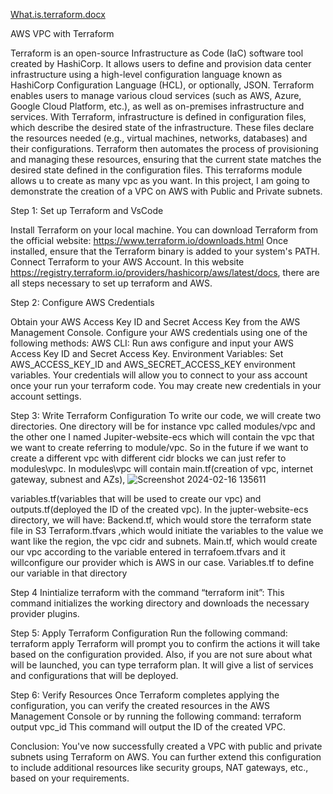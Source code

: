 [What.is.terraform.docx](https://github.com/ChannickE/AWS_Projects/files/14315456/What.is.terraform.docx)

AWS VPC with Terraform

Terraform is an open-source Infrastructure as Code (IaC) software tool created by HashiCorp. It allows users to define and provision data center infrastructure using a high-level configuration language known as HashiCorp Configuration Language (HCL), or optionally, JSON. Terraform enables users to manage various cloud services (such as AWS, Azure, Google Cloud Platform, etc.), as well as on-premises infrastructure and services.
With Terraform, infrastructure is defined in configuration files, which describe the desired state of the infrastructure. These files declare the resources needed (e.g., virtual machines, networks, databases) and their configurations. Terraform then automates the process of provisioning and managing these resources, ensuring that the current state matches the desired state defined in the configuration files. This terraforms module allows u to create as many vpc as you want. In this project, I am going to demonstrate the creation of a VPC on AWS with Public and Private subnets.



Step 1: Set up Terraform and VsCode

Install Terraform on your local machine. You can download Terraform from the official website: https://www.terraform.io/downloads.html
Once installed, ensure that the Terraform binary is added to your system's PATH.
Connect Terraform to your AWS Account. In this website https://registry.terraform.io/providers/hashicorp/aws/latest/docs, there are all steps necessary to set up terraform and AWS.

Step 2: Configure AWS Credentials

Obtain your AWS Access Key ID and Secret Access Key from the AWS Management Console.
Configure your AWS credentials using one of the following methods:
AWS CLI: Run aws configure and input your AWS Access Key ID and Secret Access Key.
Environment Variables: Set AWS_ACCESS_KEY_ID and AWS_SECRET_ACCESS_KEY environment variables.
Your credentials will allow you to connect to your ass account once your run your terraform code.
You may create new credentials in your account settings.
 
Step 3: Write Terraform Configuration
To write our code, we will create two directories. One directory will be for instance vpc called modules/vpc and the other one I named Jupiter-website-ecs which will contain the vpc that we want to create referring to module/vpc. So in the future if we want to create a different vpc with different cidr blocks we can just refer to modules\vpc.
In modules\vpc will contain 
main.tf(creation of vpc, internet gateway, subnest and AZs),
![Screenshot 2024-02-16 135611](https://github.com/ChannickE/AWS_Projects/assets/148730724/1c1638bd-1920-4f00-a12d-c81e1390309b)




variables.tf(variables that will be used to create our vpc) and outputs.tf(deployed the ID of the created vpc).
In the jupter-website-ecs directory, we will have:
Backend.tf, which would store the terraform state file in S3
Terraform.tfvars ,which would initiate the variables to the value we want like the region, the vpc cidr and subnets.
Main.tf, which would create our vpc according to the variable entered in terrafoem.tfvars and it willconfigure our provider which is AWS in our case.
Variables.tf to define our variable in that directory 


Step 4 Inintialize terraform with the command “terraform init”:
This command initializes the working directory and downloads the necessary provider plugins.


Step 5: Apply Terraform Configuration
Run the following command:
terraform apply 
Terraform will prompt you to confirm the actions it will take based on the configuration provided. 
Also, if you are not sure about what will be launched, you can type terraform plan. It will give a list of services and configurations that will be deployed.



Step 6: Verify Resources
Once Terraform completes applying the configuration, you can verify the created resources in the AWS Management Console or by running the following command:
terraform output vpc_id 
This command will output the ID of the created VPC.

Conclusion:
You've now successfully created a VPC with public and private subnets using Terraform on AWS. You can further extend this configuration to include additional resources like security groups, NAT gateways, etc., based on your requirements.






